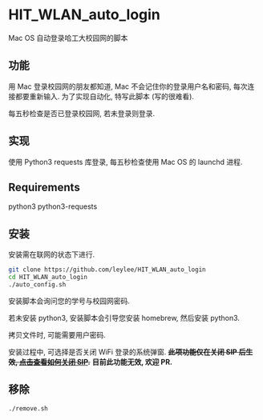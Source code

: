 # HIT_WLAN_auto_login
Mac OS 自动登录哈工大校园网的脚本

## 功能
用 Mac 登录校园网的朋友都知道, Mac 不会记住你的登录用户名和密码, 每次连接都要重新输入. 为了实现自动化, 特写此脚本 (写的很难看). 

每五秒检查是否已登录校园网, 若未登录则登录.

## 实现
使用 Python3 requests 库登录, 每五秒检查使用 Mac OS 的 launchd 进程.

## Requirements
python3
python3-requests

## 安装
安装需在联网的状态下进行. 

```sh
git clone https://github.com/leylee/HIT_WLAN_auto_login
cd HIT_WLAN_auto_login
./auto_config.sh
```

安装脚本会询问您的学号与校园网密码.

若未安装 python3, 安装脚本会引导您安装 homebrew, 然后安装 python3.

拷贝文件时, 可能需要用户密码.

安装过程中, 可选择是否关闭 WiFi 登录的系统弹窗. ~~**此项功能仅在关闭 SIP 后生效, [点击查看如何关闭 SIP](https://zhuanlan.zhihu.com/p/35780058).**~~ **目前此功能无效, 欢迎 PR.**

## 移除
```sh
./remove.sh
```
